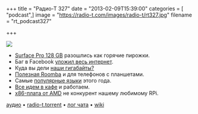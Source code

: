 +++
title = "Радио-Т 327"
date = "2013-02-09T15:39:00"
categories = [ "podcast",]
image = "https://radio-t.com/images/radio-t/rt327.jpg"
filename = "rt_podcast327"

+++

![](https://radio-t.com/images/radio-t/rt327.jpg)

* [Surface Pro 128 GB](http://winsupersite.com/windows-8/surface-pro-128-gb-immediately-sells-out) разошлись как горячие пирожки.
* Баг в Facebook [уложил весь интернет](http://gizmodo.com/5982677/a-facebook-bug-pretty-much-took-down-the-entire-internet).
* Куда вы дели [наши гигабайты?](http://www.zdnet.com/surface-pro-versus-macbook-air-whos-being-dishonest-with-storage-space-7000011009/)
* [Полезная Roomba](http://www.cnn.com/2013/02/08/tech/innovation/automee-phone-cleaner/index.html) и для телефонов с планшетами.
* Самые [популярные языки](http://blog.codeeval.com/most-popular-programming-languages-of-2013) этого года.
* [Все идем в кафе](http://www.fastcompany.com/3005011/why-you-should-work-coffee-shop-even-when-you-have-office) и работаем.
* [x86-плата от AMD](http://habrahabr.ru/post/167211/) не конкурент нашему любимому RPi.

[аудио](https://cdn.radio-t.com/rt_podcast327.mp3) • [radio-t.torrent](https://cdn.radio-t.com/torrents/rt_podcast327.mp3.torrent) • [лог чата](http://chat.radio-t.com/logs/radio-t-327.html) • [wiki](http://wiki.radio-t.com/%D0%92%D1%8B%D0%BF%D1%83%D1%81%D0%BA_327)<audio src="https://cdn.radio-t.com/rt_podcast327.mp3" preload="none"></audio>
